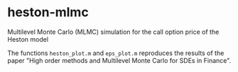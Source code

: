 # heston-mlmc
Multilevel Monte Carlo (MLMC) simulation for the call option price of the Heston model

The functions `heston_plot.m` and `eps_plot.m`  reproduces the results of the paper "High order methods and Multilevel Monte Carlo for SDEs in Finance".

